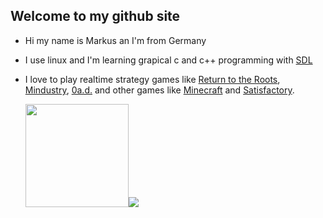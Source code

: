 ## Welcome to my github site
- Hi my name is Markus an I'm from Germany
- I use linux and I'm learning grapical c and c++ programming with [SDL](https://github.com/libsdl-org/SDL)
- I love to play realtime strategy games like [Return to the Roots](https://github.com/Return-To-The-Roots/s25client), [Mindustry](https://github.com/Anuken/Mindustry), [0a.d.](https://github.com/0ad/0ad) and other games like [Minecraft](https://www.minecraft.net/) and [Satisfactory](https://www.satisfactorygame.com/).

  <img height=165 src="https://github-readme-stats.vercel.app/api?username=Farmer-Markus&card_width=459&line_height=24&show_icons=true&theme=github_dark_dimmed&bg_color=00000000"><img src="https://github-readme-stats.vercel.app/api/top-langs/?username=Farmer-Markus&&theme=github_dark_dimmed&layout=compact&bg_color=00000000">
